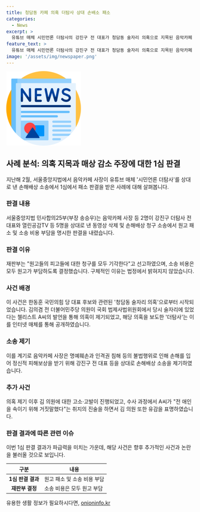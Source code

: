 ```yaml
---
title: 청담동 카페 의혹 더탐사 상대 손배소 패소
categories:
  - News
excerpt: >
  유튜브 매체 시민언론 더탐사의 강진구 전 대표가 청담동 술자리 의혹으로 지목된 음악카페 사장에 대한 손해배상 소송에서 승소했다. 서울중앙지법은 음악카페 사장의 청구를 기각하고 소송 비용은 원고가 부담하도록 판결했다. 이 의혹은 한동훈 국민의힘 당대표 후보의 술자리 관련 논란에서 파생된 것으로, 김의겸 전 더불어민주당 의원의 발언과 첼리스트 A씨의 공개 통화 내용이 관련돼 있다. 해당 의혹 보도를 했던 더탐사는 이에 대한 소송을 기각당했으며, A씨 역시 수사과정에서 거짓말을 한 것으로 밝혀졌다.
feature_text: >
  유튜브 매체 시민언론 더탐사의 강진구 전 대표가 청담동 술자리 의혹으로 지목된 음악카페 사장에 대한 손해배상 소송에서 승소했다. 서울중앙지법은 음악카페 사장의 청구를 기각하고 소송 비용은 원고가 부담하도록 판결했다. 이 의혹은 한동훈 국민의힘 당대표 후보의 술자리 관련 논란에서 파생된 것으로, 김의겸 전 더불어민주당 의원의 발언과 첼리스트 A씨의 공개 통화 내용이 관련돼 있다. 해당 의혹 보도를 했던 더탐사는 이에 대한 소송을 기각당했으며, A씨 역시 수사과정에서 거짓말을 한 것으로 밝혀졌다.
image: '/assets/img/newspaper.png'
---
```


<p><img src="/assets/img/newspaper.png" alt="kimp 속보" /></p>

<h2 data-ke-size="size26">사례 분석: 의혹 지목과 매상 감소 주장에 대한 1심 판결</h2>

<p data-ke-size="size16">지난해 2월, 서울중앙지법에서 음악카페 사장이 유튜브 매체 '시민언론 더탐사'를 상대로 낸 손해배상 소송에서 1심에서 패소 판결을 받은 사례에 대해 살펴봅니다.</p>

<h3>판결 내용</h3>

<p data-ke-size="size16">서울중앙지법 민사합의25부(부장 송승우)는 음악카페 사장 등 2명이 강진구 더탐사 전 대표와 열린공감TV 등 5명을 상대로 낸 동영상 삭제 및 손해배상 청구 소송에서 원고 패소 및 소송 비용 부담을 명시한 판결을 내렸습니다.</p>

<h3>판결 이유</h3>

<p data-ke-size="size16">재판부는 "원고들의 피고들에 대한 청구를 모두 기각한다"고 선고하였으며, 소송 비용은 모두 원고가 부담하도록 결정했습니다. 구체적인 이유는 법정에서 밝혀지지 않았습니다.</p>

<h3>사건 배경</h3>

<p data-ke-size="size16">이 사건은 한동훈 국민의힘 당 대표 후보와 관련된 '청담동 술자리 의혹'으로부터 시작되었습니다. 김의겸 전 더불어민주당 의원이 국회 법제사법위원회에서 당시 술자리에 있었다는 첼리스트 A씨의 발언을 통해 의혹이 제기되었고, 해당 의혹을 보도한 '더탐사'는 이를 인터넷 매체를 통해 공개하였습니다.</p>

<h3>소송 제기</h3>

<p data-ke-size="size16">이를 계기로 음악카페 사장은 명예훼손과 인격권 침해 등의 불법행위로 인해 손해를 입어 정신적 피해보상을 받기 위해 강진구 전 대표 등을 상대로 손해배상 소송을 제기하였습니다.</p>

<h3>추가 사건</h3>

<p data-ke-size="size16">의혹 제기 이후 김 의원에 대한 고소·고발이 진행되었고, 수사 과정에서 A씨가 "전 애인을 속이기 위해 거짓말했다"는 취지의 진술을 하면서 김 의원 또한 유감을 표명하였습니다.</p>

<h3>판결 결과에 따른 관련 이슈</h3>

<p data-ke-size="size16">이번 1심 판결 결과가 파급력을 미치는 가운데, 해당 사건은 향후 추가적인 사건과 논란을 불러올 것으로 보입니다.</p>

<table>
    <thead>
        <tr>
            <th style="text-align: center;">구분</th>
            <th style="text-align: center;">내용</th>
        </tr>
    </thead>
    <tbody>
        <tr>
            <td style="text-align: center; height: 17px;"><b>1심 판결 결과</b></td>
            <td style="text-align: left; height: 17px;">원고 패소 및 소송 비용 부담</td>
        </tr>
        <tr>
            <td style="text-align: center; height: 17px;"><b>재판부 결정</b></td>
            <td style="text-align: left; height: 17px;">소송 비용은 모두 원고 부담</td>
        </tr>
    </tbody>
</table>

<p data-ke-size="size16"></p>
유용한 생활 정보가 필요하시다면, <a href="https://onioninfo.kr" rel="dofollow">onioninfo.kr</a>


